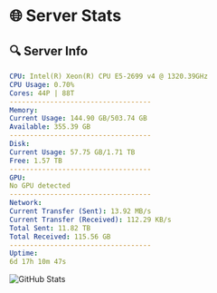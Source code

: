 # 🌐 Server Stats
## 🔍 Server Info
```yaml
CPU: Intel(R) Xeon(R) CPU E5-2699 v4 @ 1320.39GHz
CPU Usage: 0.70%
Cores: 44P | 88T
-----------------------------------
Memory:
Current Usage: 144.90 GB/503.74 GB
Available: 355.39 GB
-----------------------------------
Disk:
Current Usage: 57.75 GB/1.71 TB
Free: 1.57 TB
-----------------------------------
GPU:
No GPU detected
-----------------------------------
Network:
Current Transfer (Sent): 13.92 MB/s
Current Transfer (Received): 112.29 KB/s
Total Sent: 11.82 TB
Total Received: 115.56 GB
-----------------------------------
Uptime:
6d 17h 10m 47s
```
![GitHub Stats](https://img.shields.io/badge/Updated-2025-03-14_14:33:36-blue)